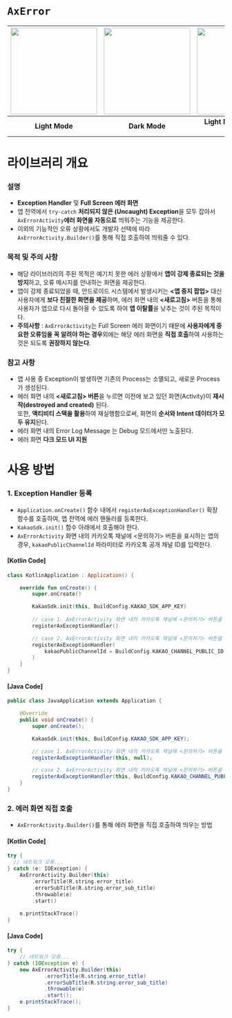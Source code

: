 # `AxError`

| <img src="https://github.com/user-attachments/assets/919a96bf-e7c8-4736-9ccb-7b7ce417d253" width="200px"> | <img src="https://github.com/user-attachments/assets/f078968e-e33d-4e00-a317-b6cc1d35cb52" width="200px"> | <img src="https://github.com/user-attachments/assets/1a2fe21a-6d20-4854-9ffc-227a9f03c3f0" width="200px"> | <img src="https://github.com/user-attachments/assets/dcdc059e-5a8b-4d8e-8fb7-0534cf12a35d" width="200px"> |
|:---------------------------------------------------------------------------------------------------------:|:---------------------------------------------------------------------------------------------------------:|:---------------------------------------------------------------------------------------------------------:|:---------------------------------------------------------------------------------------------------------:|
|                                              **Light Mode**                                               |                                               **Dark Mode**                                               |                                       **Light Mode (changed text)**                                       |                                          **Light Mode (No Log)**                                          |


# 라이브러리 개요

### 설명

- **Exception Handler** 및 **Full Screen 에러 화면**
- 앱 전역에서 `try-catch` **처리되지 않은 (Uncaught) Exception**을 모두 잡아서 `AxErrorActivity`**에러 화면을 자동으로** 띄워주는 기능을 제공한다.
- 이외의 기능적인 오류 상황에서도 개발자 선택에 따라 `AxErrorActivity.Builder()`를 통해 직접 호출하여 띄워줄 수 있다.

### 목적 및 주의 사항

- 해당 라이브러리의 주된 목적은 예기치 못한 에러 상황에서 **앱이 강제 종료되는 것을 방지**하고, 오류 메시지를 안내하는 화면을 제공한다.
- 앱이 강제 종료되었을 때, 안드로이드 시스템에서 발생시키는 **<앱 중지 팝업>** 대신 사용자에게 **보다 친절한 화면을 제공**하며, 에러 화면 내의 **<새로고침>** 버튼을 통해 사용자가 앱으로 다시 돌아올 수 있도록 하여 **앱 이탈률**을 낮추는 것이 주된 목적이다.
- **주의사항** : `AxErrorActivity`는 Full Screen 에러 화면이기 때문에 **사용자에게 중요한 오류임을 꼭 알려야 하는 경우**외에는 해당 에러 화면을 **직접 호출**하여 사용하는 것은 되도록 **권장하지 않는다**.  

### 참고 사항

- 앱 사용 중 Exception이 발생하면 기존의 Process는 소멸되고, 새로운 Process가 생성된다.
- 에러 화면 내의 **<새로고침> 버튼**을 누르면 이전에 보고 있던 화면(Activity)이 **재시작(destroyed and created)** 된다.  
  또한, **액티비티 스택을 활용**하여 재실행함으로써, 화면의 **순서와 Intent 데이터가 모두 유지**된다.
- 에러 화면 내의 Error Log Message 는 Debug 모드에서만 노출된다.
- 에러 화면 **다크 모드 UI 지원**

# 사용 방법

### 1. Exception Handler 등록

- `Application.onCreate()` 함수 내에서 `registerAxExceptionHandler()` 확장 함수를 호출하여, 앱 전역에 에러 핸들러를 등록한다.
- `KakaoSdk.init()` 함수 아래에서 호출해야 한다.
- `AxErrorActivity` 화면 내의 카카오톡 채널에 <문의하기> 버튼을 표시하는 앱의 경우, `kakaoPublicChannelId` 파라미터로 카카오톡 공개 채널 ID를 입력한다.  

#### **[Kotlin Code]**

```kotlin
class KotlinApplication : Application() {

    override fun onCreate() {
        super.onCreate()

        KakaoSdk.init(this, BuildConfig.KAKAO_SDK_APP_KEY)
      
        // case 1. AxErrorActivity 화면 내의 카카오톡 채널에 <문의하기> 버튼을 표시하지 않는 앱의 경우
        registerAxExceptionHandler()

        // case 2. AxErrorActivity 화면 내의 카카오톡 채널에 <문의하기> 버튼을 표시하는 경우 (위 KakaoSdk.init() 함수 아래에 호출해야 함!!, otherwise throw exception) 
        registerAxExceptionHandler(
            kakaoPublicChannelId = BuildConfig.KAKAO_CHANNEL_PUBLIC_ID
        )
    }
}
```

#### **[Java Code]**

```java
public class JavaApplication extends Application {

    @Override
    public void onCreate() {
        super.onCreate();

        KakaoSdk.init(this, BuildConfig.KAKAO_SDK_APP_KEY);

        // case 1. AxErrorActivity 화면 내의 카카오톡 채널에 <문의하기> 버튼을 표시하지 않는 앱의 경우
        registerAxExceptionHandler(this, null);

        // case 2. AxErrorActivity 화면 내의 카카오톡 채널에 <문의하기> 버튼을 표시하는 경우 (KakaoSdk.init() 함수 아래에 호출해야 함!!, otherwise throw exception)
        registerAxExceptionHandler(this, BuildConfig.KAKAO_CHANNEL_PUBLIC_ID);
    }
}
```

### 2. 에러 화면 직접 호출

- `AxErrorActivity.Builder()`를 통해 에러 화면을 직접 호출하여 띄우는 방법

#### **[Kotlin Code]**

```kotlin
try {
  // 네트워크 오류...
} catch (e: IOException) {
    AxErrorActivity.Builder(this)
        .errorTitle(R.string.error_title)
        .errorSubTitle(R.string.error_sub_title)
        .throwable(e)
        .start()
  
    e.printStackTrace()
}


```

#### **[Java Code]**

```java
try {
    // 네트워크 오류...
} catch (IOException e) {
    new AxErrorActivity.Builder(this)
            .errorTitle(R.string.error_title)
            .errorSubTitle(R.string.error_sub_title)
            .throwable(e)
            .start();
    e.printStackTrace();
}
```